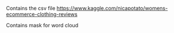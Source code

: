Contains the csv file https://www.kaggle.com/nicapotato/womens-ecommerce-clothing-reviews

Contains mask for word cloud
